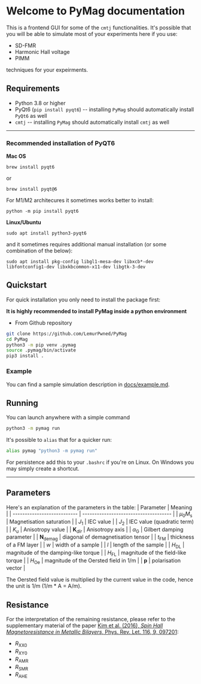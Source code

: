 # Welcome to PyMag documentation

This is a frontend GUI for some of the `cmtj` functionalities. It's possible that you will be able to simulate most of your experiments here if you use:

- SD-FMR
- Harmonic Hall voltage
- PIMM

techniques for your expeirments.

## Requirements

- Python 3.8 or higher
- PyQt6 (`pip install pyqt6`) -- installing `PyMag` should automatically install `PyQt6` as well
- `cmtj` -- installing `PyMag` should automatically install `cmtj` as well

--- 
### Recommended installation of PyQT6
**Mac OS**
```
brew install pyqt6
```
or 
```
brew install pyqt@6
```
For M1/M2 architecures it sometimes works better to install:
```
python -m pip install pyqt6
```

**Linux/Ubuntu**
```
sudo apt install python3-pyqt6
```
and it sometimes requires additional manual installation (or some combination of the below):
```
sudo apt install pkg-config libgl1-mesa-dev libxcb*-dev libfontconfig1-dev libxkbcommon-x11-dev libgtk-3-dev
```

## Quickstart

For quick installation you only need to install the package first:

**It is highly recommended to install PyMag inside a python environment**

- From Github repository

```bash
git clone https://github.com/LemurPwned/PyMag
cd PyMag
python3 -m pip venv .pymag 
source .pymag/bin/activate
pip3 install .
```

### Example

You can find a sample simulation description in [docs/example.md](docs/example.md).

## Running

You can launch anywhere with a simple command

```bash
python3 -m pymag run
```

It's possible to `alias` that for a quicker run:

```bash
alias pymag "python3 -m pymag run"
```

For persistence add this to your `.bashrc` if you're on Linux. On Windows you may simply create a shortcut.

---

## Parameters

Here's an explanation of the parameters in the table:
| Parameter | Meaning |
| --------------------------- | ------------------------------------- |
| $\mu_0 M_\mathrm{s}$ | Magnetisation saturation |
| $J_1$ | IEC value |
| $J_2$ | IEC value (quadratic term) |
| $K_{u}$ | Anisotropy value |
| $\mathbf{K}_{dir}$ | Anisotropy axis |
| $\alpha_\mathrm{G}$ | Gilbert damping parameter |
| $\mathbf{N}_\mathrm{demag}$ | diagonal of demagnetisation tensor |
| $t_\mathrm{FM}$ | thickness of a FM layer |
| $w$ | width of a sample |
| $l$ | length of the sample |
| $H_\mathrm{DL}$ | magnitude of the damping-like torque |
| $H_\mathrm{FL}$ | magnitude of the field-like torque |
| $H_\mathrm{Oe}$ | magnitude of the Oersted field in 1/m |
| $\mathbf{p}$ | polarisation vector |

The Oersted field value is multiplied by the current value in the code, hence the unit is 1/m (1/m \* A = A/m).

## Resistance

For the interpretation of the remaining resistance, please refer to the supplementary material of the paper [Kim et al. (2016), _Spin Hall Magnetoresistance in Metallic Bilayers_, Phys. Rev. Let. 116, 9, 097201](https://link.aps.org/doi/10.1103/PhysRevLett.116.097201):

- $R_\mathrm{XX0}$
- $R_\mathrm{XY0}$
- $R_\mathrm{AMR}$
- $R_\mathrm{SMR}$
- $R_\mathrm{AHE}$
